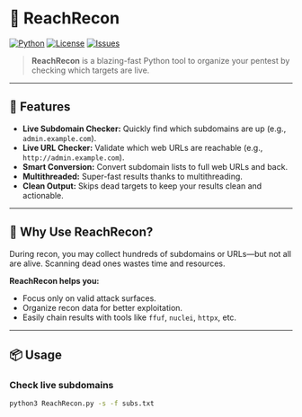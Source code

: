 # 🔎 ReachRecon

[![Python](https://img.shields.io/badge/Python-3.7%2B-blue?logo=python)](https://www.python.org/)
[![License](https://img.shields.io/badge/license-MIT-green)](LICENSE)
[![Issues](https://img.shields.io/github/issues/ICUsec-lab/ReachRecon)](https://github.com/ICUsec-lab/ReachRecon/issues)

> **ReachRecon** is a blazing-fast Python tool to organize your pentest by checking which targets are live.

---

## 🚀 Features

- **Live Subdomain Checker:** Quickly find which subdomains are up (e.g., `admin.example.com`).
- **Live URL Checker:** Validate which web URLs are reachable (e.g., `http://admin.example.com`).
- **Smart Conversion:** Convert subdomain lists to full web URLs and back.
- **Multithreaded:** Super-fast results thanks to multithreading.
- **Clean Output:** Skips dead targets to keep your results clean and actionable.

---

## 🎯 Why Use ReachRecon?

During recon, you may collect hundreds of subdomains or URLs—but not all are alive. Scanning dead ones wastes time and resources.

**ReachRecon helps you:**
- Focus only on valid attack surfaces.
- Organize recon data for better exploitation.
- Easily chain results with tools like `ffuf`, `nuclei`, `httpx`, etc.

---

## 📦 Usage

### Check live subdomains
```bash
python3 ReachRecon.py -s -f subs.txt
